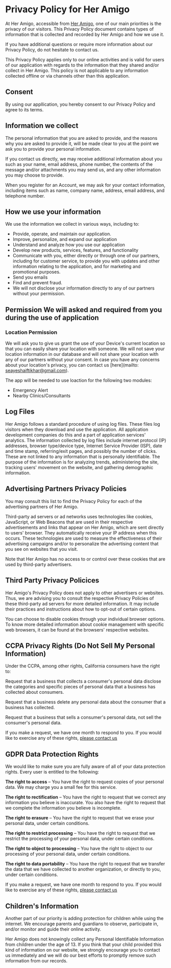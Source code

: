 # Privacy Policy for Her Amigo

At Her Amigo, accessible from [Her Amigo](https://play.google.com/store/apps/details?id=com.ayesha.HerAmigo), one of our main priorities is the privacy of our visitors. This Privacy Policy document contains types of information that is collected and recorded by Her Amigo and how we use it.

If you have additional questions or require more information about our Privacy Policy, do not hesitate to contact us.

This Privacy Policy applies only to our online activities and is valid for users of our application with regards to the information that they shared and/or collect in Her Amigo. This policy is not applicable to any information collected offline or via channels other than this application.

## Consent

By using our appllication, you hereby consent to our Privacy Policy and agree to its terms.

## Information we collect

The personal information that you are asked to provide, and the reasons why you are asked to provide it, will be made clear to you at the point we ask you to provide your personal information.

If you contact us directly, we may receive additional information about you such as your name, email address, phone number, the contents of the message and/or attachments you may send us, and any other information you may choose to provide.

When you register for an Account, we may ask for your contact information, including items such as name, company name, address, email address, and telephone number.

## How we use your information

We use the information we collect in various ways, including to:
- Provide, operate, and maintain our application.
- Improve, personalize, and expand our application
- Understand and analyze how you use our application
- Develop new products, services, features, and functionality
- Communicate with you, either directly or through one of our partners, including for customer service, to provide you with updates and other information relating to the application, and for marketing and promotional purposes.
- Send you emails
- Find and prevent fraud.
- We will not disclose your information directly to any of our partners without your permission.

## Permission We will asked and required from you during the use of application

### Location Permission 
We will ask you to give us grant the use of your Device's current location so that you can easily share your location with someone. We will not save your location information in our database and will not share your location with any of our partners without your consent. In case you have any concerns about your location's privacy, you can contact us [here](mailto: seayeshaiftikhar@gmail.com).

The app will be needed to use loaction for the following two modules:
* Emergency Alert
* Nearby Clinics/Consultants


## Log Files 
Her Amigo follows a standard procedure of using log files. These files log visitors when they download and use the application. All application development  companies do this and a part of application services' analytics. The information collected by log files include internet protocol (IP) addresses, browser type/device type, Internet Service Provider (ISP), date and time stamp, referring/exit pages, and possibly the number of clicks. These are not linked to any information that is personally identifiable. The purpose of the information is for analyzing trends, administering the site, tracking users' movement on the website, and gathering demographic information.

## Advertising Partners Privacy Policies
You may consult this list to find the Privacy Policy for each of the advertising partners of Her Amigo.

Third-party ad servers or ad networks uses technologies like cookies, JavaScript, or Web Beacons that are used in their respective advertisements and links that appear on Her Amigo, which are sent directly to users' browser. They automatically receive your IP address when this occurs. These technologies are used to measure the effectiveness of their advertising campaigns and/or to personalize the advertising content that you see on websites that you visit.

Note that Her Amigo has no access to or control over these cookies that are used by third-party advertisers.

## Third Party Privacy Policices
Her Amigo's Privacy Policy does not apply to other advertisers or websites. Thus, we are advising you to consult the respective Privacy Policies of these third-party ad servers for more detailed information. It may include their practices and instructions about how to opt-out of certain options.

You can choose to disable cookies through your individual browser options. To know more detailed information about cookie management with specific web browsers, it can be found at the browsers' respective websites.

## CCPA Privacy Rights (Do Not Sell My Personal Information)
Under the CCPA, among other rights, California consumers have the right to:

Request that a business that collects a consumer's personal data disclose the categories and specific pieces of personal data that a business has collected about consumers.

Request that a business delete any personal data about the consumer that a business has collected.

Request that a business that sells a consumer's personal data, not sell the consumer's personal data.

If you make a request, we have one month to respond to you. If you would like to exercise any of these rights, [please contact us](mailto:seayeshaiftikhar@gmail.com)
## GDPR Data Protection Rights
We would like to make sure you are fully aware of all of your data protection rights. Every user is entitled to the following:

**The right to access** – You have the right to request copies of your personal data. We may charge you a small fee for this service.

**The right to rectification** – You have the right to request that we correct any information you believe is inaccurate. You also have the right to request that we complete the information you believe is incomplete.

**The right to erasure** – You have the right to request that we erase your personal data, under certain conditions.

**The right to restrict processing** – You have the right to request that we restrict the processing of your personal data, under certain conditions.

**The right to object to processing** – You have the right to object to our processing of your personal data, under certain conditions.

**The right to data portability** – You have the right to request that we transfer the data that we have collected to another organization, or directly to you, under certain conditions.

If you make a request, we have one month to respond to you. If you would like to exercise any of these rights, [please contact us](mailto:seayeshaiftikhar@gmail.com)

## Children's Information
Another part of our priority is adding protection for children while using the internet. We encourage parents and guardians to observe, participate in, and/or monitor and guide their online activity.

Her Amigo does not knowingly collect any Personal Identifiable Information from children under the age of 13. If you think that your child provided this kind of information on our website, we strongly encourage you to contact us immediately and we will do our best efforts to promptly remove such information from our records.

